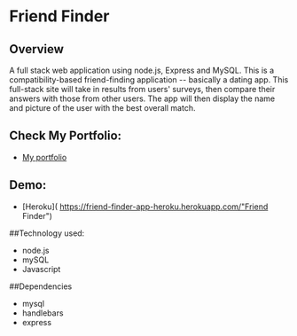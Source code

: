 # Friend Finder

## Overview

A full stack web application using node.js, Express and MySQL. This is a compatibility-based friend-finding application -- basically a dating app. This full-stack site will take in results from users' surveys, then compare their answers with those from other users. The app will then display the name and picture of the user with the best overall match.

## Check My Portfolio:
* [My portfolio](https://mguaraz120.github.io/new-porfolio/ "Friend Finder")
## Demo:
* [Heroku]( https://friend-finder-app-heroku.herokuapp.com/"Friend Finder")

##Technology used:
* node.js
* mySQL
* Javascript

##Dependencies
* mysql 
* handlebars
* express
